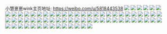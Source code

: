 小慧崽崽wink主页地址: https://weibo.com/u/5818443538 
![](https://wx4.sinaimg.cn/mw2000/006lLAXwgy1h8g1qdad8ij31o02804qr.jpg) 
![](https://wx4.sinaimg.cn/mw2000/006lLAXwgy1h8g1qo0xg5j31o02804qr.jpg) 
![](https://wx4.sinaimg.cn/mw2000/006lLAXwgy1h8g1qy3fccj31o02804qr.jpg) 
![](https://wx4.sinaimg.cn/mw2000/006lLAXwgy1h8burox5hxj31o02807wi.jpg) 
![](https://wx4.sinaimg.cn/mw2000/006lLAXwgy1h8burqk3ssj328o2zlx6p.jpg) 
![](https://wx4.sinaimg.cn/mw2000/006lLAXwgy1h8burud1w5j30u01sx7a8.jpg) 
![](https://wx4.sinaimg.cn/mw2000/006lLAXwgy1h7t3s5k0y5j30u0140n8r.jpg) 
![](https://wx4.sinaimg.cn/mw2000/006lLAXwgy1h70i1sdbrfj315i0u0410.jpg) 
![](https://wx4.sinaimg.cn/mw2000/006lLAXwgy1h6r5i4tzygj30u0140tho.jpg) 
![](https://wx4.sinaimg.cn/mw2000/006lLAXwgy1h6r5i58e9ej30u0140akj.jpg) 
![](https://wx4.sinaimg.cn/mw2000/006lLAXwgy1h4ul85b85fj30u017cn70.jpg) 
![](https://wx4.sinaimg.cn/mw2000/006lLAXwgy1h4jh7pcs0oj30u0145gw0.jpg) 
![](https://wx4.sinaimg.cn/mw2000/006lLAXwgy1h4baezgph9j30u0140n2n.jpg) 
![](https://wx4.sinaimg.cn/mw2000/006lLAXwgy1h41zfua093j30u014kqcx.jpg) 
![](https://wx4.sinaimg.cn/mw2000/006lLAXwgy1h41zfuqlu6j30u0141woe.jpg) 
![](https://wx4.sinaimg.cn/mw2000/006lLAXwgy1h41zfvzckkj30u0191aip.jpg) 
![](https://wx4.sinaimg.cn/mw2000/006lLAXwgy1h41zfwln9xj30u0140dqj.jpg) 
![](https://wx4.sinaimg.cn/mw2000/006lLAXwgy1h41zfx970aj30u011w0zd.jpg) 
![](https://wx4.sinaimg.cn/mw2000/006lLAXwgy1h41zfyti00j30u0140n4o.jpg) 
![](https://wx4.sinaimg.cn/mw2000/006lLAXwgy1h41zftg6g5j30u0140dnh.jpg) 
![](https://wx4.sinaimg.cn/mw2000/006lLAXwgy1h41zfxqjhwj30u0140n22.jpg) 
![](https://wx4.sinaimg.cn/mw2000/006lLAXwgy1h41zfyecasj30u0140wlu.jpg) 
![](https://wx4.sinaimg.cn/mw2000/006lLAXwgy1h38vo3azw4j30u0140air.jpg) 
![](https://wx4.sinaimg.cn/mw2000/006lLAXwgy1h38vo2szh5j30u0140jzv.jpg) 
![](https://wx4.sinaimg.cn/mw2000/006lLAXwgy1h2rjwgo79aj30u0140k13.jpg) 
![](https://wx4.sinaimg.cn/mw2000/006lLAXwgy1h2rjwg8zprj30y00u0ah9.jpg) 
![](https://wx4.sinaimg.cn/mw2000/006lLAXwgy1h2rjwgzwgpj31hc0u0129.jpg) 
![](https://wx4.sinaimg.cn/mw2000/006lLAXwgy1h2gdglqc1aj32c0340e86.jpg) 
![](https://wx4.sinaimg.cn/mw2000/006lLAXwgy1h2gdhl1oy0j32c0340kjq.jpg) 
![](https://wx4.sinaimg.cn/mw2000/006lLAXwgy1h2gdhnfbjnj32c0340u0y.jpg) 
![](https://wx4.sinaimg.cn/mw2000/006lLAXwgy1h2gdhus800j32c03404qs.jpg) 
![](https://wx4.sinaimg.cn/mw2000/006lLAXwgy1h2gdi3rju9j32a431inpg.jpg) 
![](https://wx4.sinaimg.cn/mw2000/006lLAXwgy1h2gdfmp2ncj328c2z4qv7.jpg) 
![](https://wx4.sinaimg.cn/mw2000/006lLAXwgy1h2czk0cgsjj30u016lqcl.jpg) 
![](https://wx4.sinaimg.cn/mw2000/006lLAXwgy1h2czk267r2j30u0147gsa.jpg) 
![](https://wx4.sinaimg.cn/mw2000/006lLAXwgy1h2czjz8h4wj30u0191tgl.jpg) 
![](https://wx4.sinaimg.cn/mw2000/006lLAXwgy1h1zneceexfj30u0191amp.jpg) 
![](https://wx4.sinaimg.cn/mw2000/006lLAXwgy1h1znebor6rj30u0140qcy.jpg) 
![](https://wx4.sinaimg.cn/mw2000/006lLAXwgy1h1uf3kqyh6j31j82807wi.jpg) 
![](https://wx4.sinaimg.cn/mw2000/006lLAXwgy1h1uf3lcw2dj30u01hck0v.jpg) 
![](https://wx4.sinaimg.cn/mw2000/006lLAXwgy1h1oemu0fiwj30u0140k53.jpg) 
![](https://wx4.sinaimg.cn/mw2000/006lLAXwgy1h11jfog9fsj30u0140qet.jpg) 
![](https://wx4.sinaimg.cn/mw2000/006lLAXwgy1h0z6ep1405j30u0140jz9.jpg) 
![](https://wx4.sinaimg.cn/mw2000/006lLAXwgy1h0z6eq4f3ej30u0140ahn.jpg) 
![](https://wx4.sinaimg.cn/mw2000/006lLAXwgy1h0z6eqx3xuj30u0140442.jpg) 
![](https://wx4.sinaimg.cn/mw2000/006lLAXwgy1h0z6eri0sgj30u015kjx8.jpg) 
![](https://wx4.sinaimg.cn/mw2000/006lLAXwgy1h0z6esqol2j30u014on2h.jpg) 
![](https://wx4.sinaimg.cn/mw2000/006lLAXwgy1h0z6etj3xwj30u014awnc.jpg) 
![](https://wx4.sinaimg.cn/mw2000/006lLAXwgy1h0z6eu7id3j30u0140wnl.jpg) 
![](https://wx4.sinaimg.cn/mw2000/006lLAXwgy1h0z6eoaceej30u0140dkp.jpg) 
![](https://wx4.sinaimg.cn/mw2000/006lLAXwgy1h0z6ev2f9aj30u00z0dk5.jpg) 
![](https://wx4.sinaimg.cn/mw2000/006lLAXwgy1h0wp701zemj30u0190k2f.jpg) 
![](https://wx4.sinaimg.cn/mw2000/006lLAXwgy1h0wp6z9sozj30u0190n56.jpg) 
![](https://wx4.sinaimg.cn/mw2000/006lLAXwgy1h0qvn7dylnj30u0140qci.jpg) 
![](https://wx4.sinaimg.cn/mw2000/006lLAXwgy1h0nek7qhxxj30u0140dog.jpg) 
![](https://wx4.sinaimg.cn/mw2000/006lLAXwly1h0bjj8f7njj30u0140tf5.jpg) 
![](https://wx4.sinaimg.cn/mw2000/006lLAXwgy1h060afrn6ij31o0280kjl.jpg) 
![](https://wx4.sinaimg.cn/mw2000/006lLAXwgy1h060ah1m2ej31m125d4qp.jpg) 
![](https://wx4.sinaimg.cn/mw2000/006lLAXwly1h04schogpej31o0280hdu.jpg) 
![](https://wx4.sinaimg.cn/mw2000/006lLAXwgy1h00bi8lyc5j30u0140k1r.jpg) 
![](https://wx4.sinaimg.cn/mw2000/006lLAXwgy1h00bi92zboj30u0140q9e.jpg) 
![](https://wx4.sinaimg.cn/mw2000/006lLAXwly1gzt8uoz10sj31o0280kjl.jpg) 
![](https://wx4.sinaimg.cn/mw2000/006lLAXwly1gzt8unud7xj31o0280npd.jpg) 
![](https://wx4.sinaimg.cn/mw2000/006lLAXwgy1gzi6bknh3aj31o0280kjl.jpg) 
![](https://wx4.sinaimg.cn/mw2000/006lLAXwgy1gzbvugwph0j31o0280e81.jpg) 
![](https://wx4.sinaimg.cn/mw2000/006lLAXwgy1gzbvuie9tbj31o0280kjl.jpg) 
![](https://wx4.sinaimg.cn/mw2000/006lLAXwgy1gzbvujiobpj31o0280npd.jpg) 
![](https://wx4.sinaimg.cn/mw2000/006lLAXwgy1gynuwigzzvj31o0280u0x.jpg) 
![](https://wx4.sinaimg.cn/mw2000/006lLAXwgy1gyb5naoa37j30u0140wo8.jpg) 
![](https://wx4.sinaimg.cn/mw2000/006lLAXwgy1gy89nl9f9lj31o0280x6p.jpg) 
